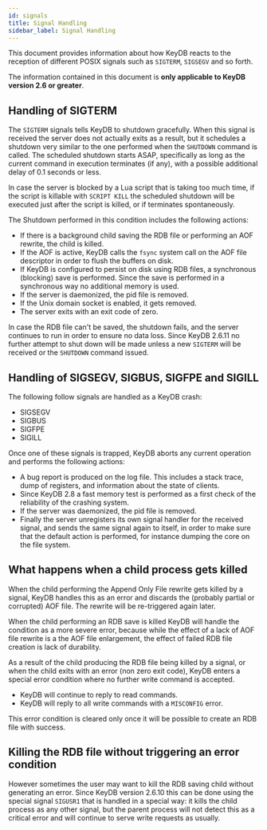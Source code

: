 ```yaml
---
id: signals
title: Signal Handling
sidebar_label: Signal Handling
---
```



This document provides information about how KeyDB reacts to the reception
of different POSIX signals such as `SIGTERM`, `SIGSEGV` and so forth.

The information contained in this document is **only applicable to KeyDB version 2.6 or greater**.

Handling of SIGTERM
---

The `SIGTERM` signals tells KeyDB to shutdown gracefully. When this signal is
received the server does not actually exits as a result, but it schedules
a shutdown very similar to the one performed when the `SHUTDOWN` command is
called. The scheduled shutdown starts ASAP, specifically as long as the
current command in execution terminates (if any), with a possible additional
delay of 0.1 seconds or less.

In case the server is blocked by a Lua script that is taking too much time,
if the script is killable with `SCRIPT KILL` the scheduled shutdown will be
executed just after the script is killed, or if terminates spontaneously.

The Shutdown performed in this condition includes the following actions:

* If there is a background child saving the RDB file or performing an AOF rewrite, the child is killed.
* If the AOF is active, KeyDB calls the `fsync` system call on the AOF file descriptor in order to flush the buffers on disk.
* If KeyDB is configured to persist on disk using RDB files, a synchronous (blocking) save is performed. Since the save is performed in a synchronous way no additional memory is used.
* If the server is daemonized, the pid file is removed.
* If the Unix domain socket is enabled, it gets removed.
* The server exits with an exit code of zero.

In case the RDB file can't be saved, the shutdown fails, and the server continues to run in order to ensure no data loss. Since KeyDB 2.6.11 no further attempt to shut down will be made unless a new `SIGTERM` will be received or the `SHUTDOWN` command issued.

Handling of SIGSEGV, SIGBUS, SIGFPE and SIGILL
---

The following follow signals are handled as a KeyDB crash:

* SIGSEGV
* SIGBUS
* SIGFPE
* SIGILL

Once one of these signals is trapped, KeyDB aborts any current operation and performs the following actions:

* A bug report is produced on the log file. This includes a stack trace, dump of registers, and information about the state of clients.
* Since KeyDB 2.8 a fast memory test is performed as a first check of the reliability of the crashing system.
* If the server was daemonized, the pid file is removed.
* Finally the server unregisters its own signal handler for the received signal, and sends the same signal again to itself, in order to make sure that the default action is performed, for instance dumping the core on the file system.

What happens when a child process gets killed
---

When the child performing the Append Only File rewrite gets killed by a signal,
KeyDB handles this as an error and discards the (probably partial or corrupted)
AOF file. The rewrite will be re-triggered again later.

When the child performing an RDB save is killed KeyDB will handle the
condition as a more severe error, because while the effect of a lack of
AOF file rewrite is a the AOF file enlargement, the effect of failed RDB file
creation is lack of durability.

As a result of the child producing the RDB file being killed by a signal,
or when the child exits with an error (non zero exit code), KeyDB enters
a special error condition where no further write command is accepted.

* KeyDB will continue to reply to read commands.
* KeyDB will reply to all write commands with a `MISCONFIG` error.

This error condition is cleared only once it will be possible to create
an RDB file with success.

Killing the RDB file without triggering an error condition
---

However sometimes the user may want to kill the RDB saving child without
generating an error. Since KeyDB version 2.6.10 this can be done using the
special signal `SIGUSR1` that is handled in a special way:
it kills the child process as any other signal, but the parent process will
not detect this as a critical error and will continue to serve write
requests as usually.

